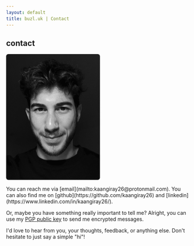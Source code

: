 ```yaml
---
layout: default
title: buzl.uk | Contact
---
```

## contact

<div class="profile-container">
<img src="/assets/me.jpg">
<section markdown=1>
You can reach me via [email](mailto:kaangiray26@protonmail.com). You can also find me on [github](https://github.com/kaangiray26) and [linkedin](https://www.linkedin.com/in/kaangiray26/).

Or, maybe you have something really important to tell me? Alright, you can use my [PGP public key](https://keys.openpgp.org/vks/v1/by-fingerprint/540F917D4C350112D6B180B5F7F01DE9D67AF192) to send me encrypted messages.

I'd love to hear from you, your thoughts, feedback, or anything else. Don't hesitate to just say a simple "hi"!
</section>
</div>

<style>
.profile-container {
    display: flex;
    flex-wrap: wrap;
    gap: 1rem;
}

.profile-container section {
    flex: 1;
    min-width: 256px;
}

.profile-container img {
    width: 256px;
    height: auto;
    border: 1px solid var(--border-color);
    border-radius: 0.375rem;
    object-fit: contain;
    background-color: white;
}
</style>